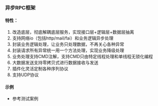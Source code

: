 ### 异步RPC框架
#### 特性：
1. 改造底层，彻底解耦底层服务，实现接口层+逻辑层+数据层抽离
2. 支持网络io（包括http/mail/fai）和业务逻辑异步处理
3. 封装业务逻辑处理，让业务只处理数据，不再关心各种异常
4. 封装请求所有异常统一用一个方法处理，实现业务降级处理
5. 业务处理支持CMD注解，支持CMD只由特定线程处理和单线程无锁化编程
6. 大数据发送支持零拷贝式进行数据接收与发送
7. 插件化灵活定制各种序列协议
8. 支持UDP协议

#### 示例
- 参考测试案例
